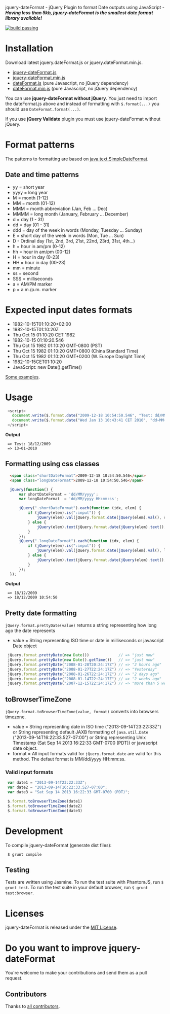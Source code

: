 jquery-dateFormat - jQuery Plugin to format Date outputs using JavaScript - ***Having less than 5kb, jquery-dateFormat is the smallest date format library available!***

[![build passing](https://travis-ci.org/phstc/jquery-dateFormat.png "build passing")](http://travis-ci.org/phstc/jquery-dateFormat)

# Installation

Download latest jquery.dateFormat.js or jquery.dateFormat.min.js.

* [jquery-dateFormat.js](https://raw.githubusercontent.com/phstc/jquery-dateFormat/master/dist/jquery-dateformat.js)
* [jquery-dateFormat.min.js](https://raw.githubusercontent.com/phstc/jquery-dateFormat/master/dist/jquery-dateformat.min.js)
* [dateFormat.js](https://raw.github.com/phstc/jquery-dateFormat/master/dist/dateFormat.js) (pure Javascript, no jQuery dependency)
* [dateFormat.min.js](https://raw.github.com/phstc/jquery-dateFormat/master/dist/dateFormat.min.js) (pure Javascript, no jQuery dependency)

You can use **jquery-dateFormat without jQuery**. You just need to import the dateFormat.js above and instead of formatting with `$.format(...)` you should use `DateFormat.format(...)`.

If you use **jQuery Validate** plugin you must use jquery-dateFormat without jQuery.

# Format patterns

The patterns to formatting are based on [java.text.SimpleDateFormat](http://docs.oracle.com/javase/7/docs/api/java/text/SimpleDateFormat.html).

## Date and time patterns

* yy = short year
* yyyy = long year
* M = month (1-12)
* MM = month (01-12)
* MMM = month abbreviation (Jan, Feb ... Dec)
* MMMM = long month (January, February ... December)
* d = day (1 - 31)
* dd = day (01 - 31)
* ddd = day of the week in words (Monday, Tuesday ... Sunday)
* E = short day of the week in words (Mon, Tue ... Sun)
* D - Ordinal day (1st, 2nd, 3rd, 21st, 22nd, 23rd, 31st, 4th...)
* h = hour in am/pm (0-12)
* hh = hour in am/pm (00-12)
* H = hour in day (0-23)
* HH = hour in day (00-23)
* mm = minute
* ss = second
* SSS = milliseconds
* a = AM/PM marker
* p = a.m./p.m. marker

# Expected input dates formats

* 1982-10-15T01:10:20+02:00
* 1982-10-15T01:10:20Z
* Thu Oct 15 01:10:20 CET 1982
* 1982-10-15 01:10:20.546
* Thu Oct 15 1982 01:10:20 GMT-0800 (PST)
* Thu Oct 15 1982 01:10:20 GMT+0800 (China Standard Time)
* Thu Oct 15 1982 01:10:20 GMT+0200 (W. Europe Daylight Time)
* 1982-10-15CET01:10:20
* JavaScript: new Date().getTime()

[Some examples](https://github.com/phstc/jquery-dateFormat/blob/master/test/format_parse_date_spec.js).

# Usage
```javascript
 <script>
   document.write($.format.date("2009-12-18 10:54:50.546", "Test: dd/MM/yyyy"));
   document.write($.format.date("Wed Jan 13 10:43:41 CET 2010", "dd~MM~yyyy"));
 </script>
```
**Output**
```
 => Test: 18/12/2009
 => 13~01~2010
```

## Formatting using css classes
```html
  <span class="shortDateFormat">2009-12-18 10:54:50.546</span>
  <span class="longDateFormat">2009-12-18 10:54:50.546</span>
```
```javascript
  jQuery(function() {
      var shortDateFormat = 'dd/MM/yyyy';
      var longDateFormat  = 'dd/MM/yyyy HH:mm:ss';

      jQuery(".shortDateFormat").each(function (idx, elem) {
          if (jQuery(elem).is(":input")) {
              jQuery(elem).val(jQuery.format.date(jQuery(elem).val(), shortDateFormat));
          } else {
              jQuery(elem).text(jQuery.format.date(jQuery(elem).text(), shortDateFormat));
          }
      });
      jQuery(".longDateFormat").each(function (idx, elem) {
          if (jQuery(elem).is(":input")) {
              jQuery(elem).val(jQuery.format.date(jQuery(elem).val(), longDateFormat));
          } else {
              jQuery(elem).text(jQuery.format.date(jQuery(elem).text(), longDateFormat));
          }
      });
  });
```
**Output**
```
 => 18/12/2009
 => 18/12/2009 10:54:50
```

## Pretty date formatting

`jQuery.format.prettyDate(value)` returns a string representing how long ago the date represents

* value = String representing ISO time or date in milliseconds or javascript Date object
```javascript
 jQuery.format.prettyDate(new Date())             // => "just now"
 jQuery.format.prettyDate(new Date().getTime())   // => "just now"
 jQuery.format.prettyDate("2008-01-28T20:24:17Z") // => "2 hours ago"
 jQuery.format.prettyDate("2008-01-27T22:24:17Z") // => "Yesterday"
 jQuery.format.prettyDate("2008-01-26T22:24:17Z") // => "2 days ago"
 jQuery.format.prettyDate("2008-01-14T22:24:17Z") // => "2 weeks ago"
 jQuery.format.prettyDate("2007-12-15T22:24:17Z") // => "more than 5 weeks ago"
```

## toBrowserTimeZone

`jQuery.format.toBrowserTimeZone(value, format)` converts into browsers timezone.

* value = String representing date in ISO time ("2013-09-14T23:22:33Z") or String representing default JAXB formatting of `java.util.Date` ("2013-09-14T16:22:33.527-07:00") or String representing Unix Timestamp (Sat Sep 14 2013 16:22:33 GMT-0700 (PDT)) or javascript date object.
* format = All input formats valid for `jQuery.format.date` are valid for this method. The defaut format is MM/dd/yyyy HH:mm:ss.

### Valid input formats
```javascript
 var date1 = "2013-09-14T23:22:33Z";
 var date2 = "2013-09-14T16:22:33.527-07:00";
 var date3 = "Sat Sep 14 2013 16:22:33 GMT-0700 (PDT)";

 $.format.toBrowserTimeZone(date1)
 $.format.toBrowserTimeZone(date2)
 $.format.toBrowserTimeZone(date3)
```

# Development

To compile jquery-dateFormat (generate dist files):
```
 $ grunt compile
```

## Testing

Tests are written using Jasmine. To run the test suite with PhantomJS, run `$ grunt test`. To run the test suite in your default browser, run `$ grunt test:browser`.

# Licenses

jquery-dateFormat is released under the [MIT License](http://opensource.org/licenses/MIT).

# Do you want to improve jquery-dateFormat

You're welcome to make your contributions and send them as a pull request.

## Contributors

Thanks to [all contributors](https://github.com/phstc/jquery-dateFormat/graphs/contributors).
